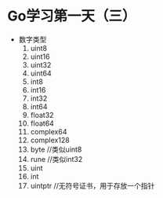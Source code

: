 # Go学习第一天（三）

- 数字类型
    1. uint8
    2. uint16
    3. uint32
    4. uint64
    5. int8
    6. int16
    7. int32
    8. int64
    9. float32
    10. float64
    11. complex64
    12. complex128
    13. byte   //类似uint8
    14. rune   //类似int32
    15. uint
    16. int
    17. uintptr //无符号证书，用于存放一个指针